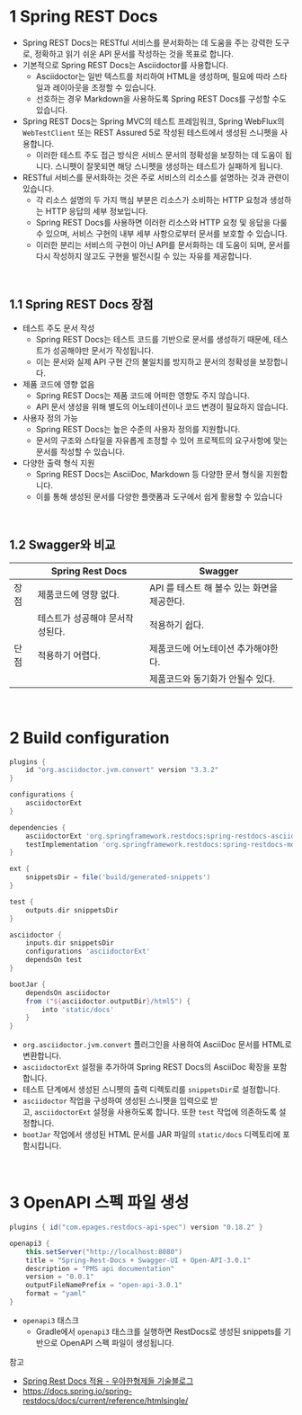 # 1 Spring REST Docs

- Spring REST Docs는 RESTful 서비스를 문서화하는 데 도움을 주는 강력한 도구로, 정확하고 읽기 쉬운 API 문서를 작성하는 것을 목표로 합니다.
- 기본적으로 Spring REST Docs는 Asciidoctor를 사용합니다. 
	- Asciidoctor는 일반 텍스트를 처리하여 HTML을 생성하며, 필요에 따라 스타일과 레이아웃을 조정할 수 있습니다. 
	- 선호하는 경우 Markdown을 사용하도록 Spring REST Docs를 구성할 수도 있습니다.
- Spring REST Docs는 Spring MVC의 테스트 프레임워크, Spring WebFlux의 `WebTestClient` 또는 REST Assured 5로 작성된 테스트에서 생성된 스니펫을 사용합니다. 
	- 이러한 테스트 주도 접근 방식은 서비스 문서의 정확성을 보장하는 데 도움이 됩니다. 스니펫이 잘못되면 해당 스니펫을 생성하는 테스트가 실패하게 됩니다.
- RESTful 서비스를 문서화하는 것은 주로 서비스의 리소스를 설명하는 것과 관련이 있습니다. 
	- 각 리소스 설명의 두 가지 핵심 부분은 리소스가 소비하는 HTTP 요청과 생성하는 HTTP 응답의 세부 정보입니다. 
	- Spring REST Docs를 사용하면 이러한 리소스와 HTTP 요청 및 응답을 다룰 수 있으며, 서비스 구현의 내부 세부 사항으로부터 문서를 보호할 수 있습니다.
	- 이러한 분리는 서비스의 구현이 아닌 API를 문서화하는 데 도움이 되며, 문서를 다시 작성하지 않고도 구현을 발전시킬 수 있는 자유를 제공합니다.

<br>

## 1.1 Spring REST Docs 장점

- 테스트 주도 문서 작성
	- Spring REST Docs는 테스트 코드를 기반으로 문서를 생성하기 때문에, 테스트가 성공해야만 문서가 작성됩니다. 
	- 이는 문서와 실제 API 구현 간의 불일치를 방지하고 문서의 정확성을 보장합니다.
- 제품 코드에 영향 없음
	- Spring REST Docs는 제품 코드에 어떠한 영향도 주지 않습니다. 
	- API 문서 생성을 위해 별도의 어노테이션이나 코드 변경이 필요하지 않습니다.
- 사용자 정의 가능
	- Spring REST Docs는 높은 수준의 사용자 정의를 지원합니다.
	- 문서의 구조와 스타일을 자유롭게 조정할 수 있어 프로젝트의 요구사항에 맞는 문서를 작성할 수 있습니다.
- 다양한 출력 형식 지원
	- Spring REST Docs는 AsciiDoc, Markdown 등 다양한 문서 형식을 지원합니다.
	- 이를 통해 생성된 문서를 다양한 플랫폼과 도구에서 쉽게 활용할 수 있습니다

<br>

## 1.2 Swagger와 비교

|      | Spring Rest Docs                | Swagger                                     |
| ---- | ------------------------------- | ------------------------------------------- |
| 장점 | 제품코드에 영향 없다.           | API 를 테스트 해 볼수 있는 화면을 제공한다. |
|      | 테스트가 성공해야 문서작성된다. | 적용하기 쉽다.                              |
| 단점 | 적용하기 어렵다.                | 제품코드에 어노테이션 추가해야한다.         |
|      |                                 | 제품코드와 동기화가 안될수 있다.            |

<br>

# 2 Build configuration



```groovy
plugins { 
	id "org.asciidoctor.jvm.convert" version "3.3.2"
}

configurations {
	asciidoctorExt 
}

dependencies {
	asciidoctorExt 'org.springframework.restdocs:spring-restdocs-asciidoctor:{project-version}' 
	testImplementation 'org.springframework.restdocs:spring-restdocs-mockmvc:{project-version}' 
}

ext { 
	snippetsDir = file('build/generated-snippets')
}

test { 
	outputs.dir snippetsDir
}

asciidoctor { 
	inputs.dir snippetsDir 
	configurations 'asciidoctorExt' 
	dependsOn test 
}

bootJar {
	dependsOn asciidoctor 
	from ("${asciidoctor.outputDir}/html5") { 
		into 'static/docs'
	}
}
```

- `org.asciidoctor.jvm.convert` 플러그인을 사용하여 AsciiDoc 문서를 HTML로 변환합니다.
- `asciidoctorExt` 설정을 추가하여 Spring REST Docs의 AsciiDoc 확장을 포함합니다.
- 테스트 단계에서 생성된 스니펫의 출력 디렉토리를 `snippetsDir`로 설정합니다.
- `asciidoctor` 작업을 구성하여 생성된 스니펫을 입력으로 받고, `asciidoctorExt` 설정을 사용하도록 합니다. 또한 `test` 작업에 의존하도록 설정합니다.
- `bootJar` 작업에서 생성된 HTML 문서를 JAR 파일의 `static/docs` 디렉토리에 포함시킵니다.

<br>

# 3 OpenAPI 스펙 파일 생성

```groovy
plugins { id("com.epages.restdocs-api-spec") version "0.18.2" }
```

```groovy
openapi3 { 
	this.setServer("http://localhost:8080") 
	title = "Spring-Rest-Docs + Swagger-UI + Open-API-3.0.1" 
	description = "PMS api documentation" 
	version = "0.0.1" 
	outputFileNamePrefix = "open-api-3.0.1" 
	format = "yaml" 
}
```

- `openapi3` 태스크
	- Gradle에서 `openapi3` 태스크를 실행하면 RestDocs로 생성된 snippets를 기반으로 OpenAPI 스펙 파일이 생성됩니다.

참고

- [Spring Rest Docs 적용 - 우아한형제들 기술블로그](https://techblog.woowahan.com/2597/)
- https://docs.spring.io/spring-restdocs/docs/current/reference/htmlsingle/